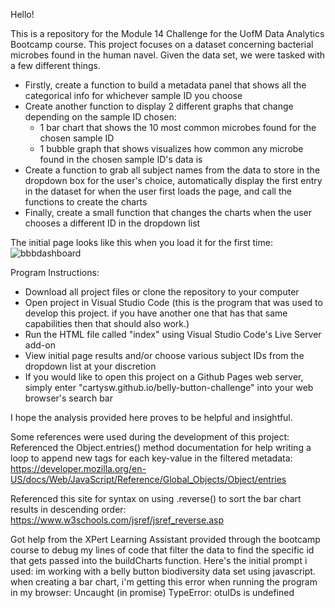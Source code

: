 Hello!

This is a repository for the Module 14 Challenge for the UofM Data Analytics Bootcamp course.
This project focuses on a dataset concerning bacterial microbes found in the human navel. Given the data set, we were tasked with a few different things.

  - Firstly, create a function to build a metadata panel that shows all the categorical info for whichever sample ID you choose
  - Create another function to display 2 different graphs that change depending on the sample ID chosen:
    - 1 bar chart that shows the 10 most common microbes found for the chosen sample ID
    - 1 bubble graph that shows visualizes how common any microbe found in the chosen sample ID's data is
  - Create a function to grab all subject names from the data to store in the dropdown box for the user's choice, automatically display the first entry in the dataset for when the user first loads the page, and call the functions to create the charts
  - Finally, create a small function that changes the charts when the user chooses a different ID in the dropdown list

The initial page looks like this when you load it for the first time:
![bbbdashboard](https://github.com/user-attachments/assets/3db6cf5f-46d7-420b-b3e8-e98c9edbaefe)

Program Instructions:
  - Download all project files or clone the repository to your computer
  - Open project in Visual Studio Code (this is the program that was used to develop this project. if you have another one that has that same capabilities then that should also work.)
  - Run the HTML file called "index" using Visual Studio Code's Live Server add-on
  - View initial page results and/or choose various subject IDs from the dropdown list at your discretion
  - If you would like to open this project on a Github Pages web server, simply enter "cartysw.github.io/belly-button-challenge" into your web browser's search bar

I hope the analysis provided here proves to be helpful and insightful.


Some references were used during the development of this project:
Referenced the Object.entries() method documentation for help writing a loop to append new tags for each key-value in the filtered metadata:
https://developer.mozilla.org/en-US/docs/Web/JavaScript/Reference/Global_Objects/Object/entries

Referenced this site for syntax on using .reverse() to sort the bar chart results in descending order:
https://www.w3schools.com/jsref/jsref_reverse.asp

Got help from the XPert Learning Assistant provided through the bootcamp course to debug my lines of code that filter the data to find the specific id that gets passed into the buildCharts function. Here's the initial prompt i used:
im working with a belly button biodiversity data set using javascript. when creating a bar chart, i'm getting this error when running the program in my browser: Uncaught (in promise) TypeError: otuIDs is undefined
